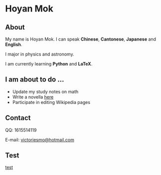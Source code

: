 # Hoyan Mok

## About

My name is Hoyan Mok. I can speak **Chinese**, **Cantonese**, **Japanese** and **English**. 

I major in physics and astronomy.

I am currently learning **Python** and **LaTeX**.

## I am about to do ...

* Update my study notes on math
* Write a novella [here](https://victoriesmo.hatenablog.com/)
* Participate in editing Wikipedia pages

## Contact
QQ: 1615514119

E-mail: victoriesmo@hotmail.com

## Test
[test](./test/test.md)



